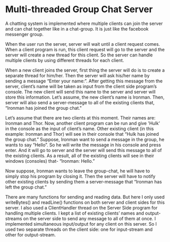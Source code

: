 # Multi-threaded Group Chat Server

A chatting system is implemented where multiple clients can join the server and can chat together like in a chat-group. It is just like the facebook messenger group.

When the user run the server, server will wait until a client request comes. When a client program is run, this client request will go to the server and the server will create a new thread for this client. So the server can handle multiple clients by using different threads for each client.

When a new client joins the server, first thing the server will do is to create a separate
thread for him/her. Then the server will ask his/her name by sending a message “Enter
your name:”. After getting this message from the server,  client’s name will be taken as input
from the client side program’s console. The new client will send this name to the server and server will store this information. Let’s assume, the new client’s name is Ironman. Then, server
will also send a server-message to all of the existing clients that, “Ironman has joined the
group chat."

Let’s assume that there are two clients at this moment. Their names are: Ironman and Thor.
Now, another client program can be run and give 'Hulk' in the console as the input of client’s
name. Other existing client (in this example: Ironman and Thor) will see in their console
that “Hulk has joined the group chat.” Suppose, Ironman want to send a message in
the group, he wants to say “Hello”. So he will write the message in his console and press
enter. And it will go to server and the server will send this message to all of the existing
clients. As a result, all of the existing clients will see in their windows (consoles) that-
“Ironman: Hello.”

Now suppose, Ironman wants to leave the group-chat, he will have to simply stop his
program by closing it. Then the server will have to notify other existing clients by sending
them a server-message that “Ironman has left the group chat.”

There are many functions for sending and reading data. But here I only used writeBytes() and readLine() functions on both server and client sides for this server. I also used a ClientHandler thread on the Server Side program for handling multiple
clients. I kept a list of existing clients’ names and output-streams on the server side to send any
message to all of them at once. I implemented simultaneous input/output for any client on this server. So
I used two separate threads on the client side: one for input-stream and other for output-stream.


